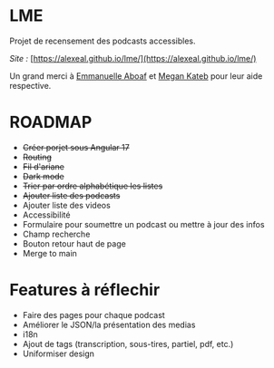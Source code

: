 # LME

Projet de recensement des podcasts accessibles.

*Site :* [https://alexeal.github.io/lme/](https://alexeal.github.io/lme/)

Un grand merci à [Emmanuelle Aboaf](https://github.com/emma11y) et [Megan Kateb](https://www.instagram.com/meganktb/) pour leur aide respective.

# ROADMAP
- ~~Créer porjet sous Angular 17~~
- ~~Routing~~
- ~~Fil d'ariane~~
- ~~Dark mode~~
- ~~Trier par ordre alphabétique les listes~~
- ~~Ajouter liste des podcasts~~
- Ajouter liste des videos
- Accessibilité
- Formulaire pour soumettre un podcast ou mettre à jour des infos
- Champ recherche 
- Bouton retour haut de page
- Merge to main

# Features à réflechir  
- Faire des pages pour chaque podcast
- Améliorer le JSON/la présentation des medias
- i18n
- Ajout de tags (transcription, sous-tires, partiel, pdf, etc.)
- Uniformiser design
